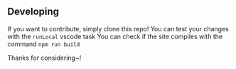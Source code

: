 ## Developing

If you want to contribute, simply clone this repo!
You can test your changes with the `runLocal` vscode task
You can check if the site compiles with the command `npm run build`

Thanks for considering~!